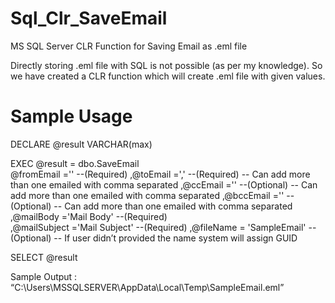 # Sql_Clr_SaveEmail
MS SQL Server CLR Function for Saving Email as .eml file

Directly storing .eml file with SQL is not possible (as per my knowledge). So we have created a CLR function which will create .eml file with given values.

# Sample Usage

DECLARE @result VARCHAR(max)

EXEC @result = dbo.SaveEmail             
             @fromEmail ='<From Email>'                 --(Required)
             ,@toEmail ='<To Email1>,<To Email2>'       --(Required)  -- Can add more than one emailed with comma separated
             ,@ccEmail ='<ccEmail>'                     --(Optional)  -- Can add more than one emailed with comma separated
             ,@bccEmail ='<bccEmail>'                   --(Optional)  -- Can add more than one emailed with comma separated
             ,@mailBody ='Mail Body'                    --(Required)  
             ,@mailSubject ='Mail Subject'              --(Required)
             ,@fileName = 'SampleEmail'                 --(Optional)  -- If user didn’t provided the name system will assign GUID       

SELECT @result

Sample Output : “C:\Users\MSSQLSERVER\AppData\Local\Temp\SampleEmail.eml”
